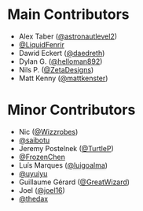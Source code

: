 # Main Contributors
* Alex Taber ([@astronautlevel2](https://github.com/astronautlevel2))
* [@LiquidFenrir](https://github.com/LiquidFenrir)
* Dawid Eckert ([@daedreth](https://github.com/daedreth))
* Dylan G. ([@helloman892](https://github.com/helloman892))
* Nils P. ([@ZetaDesigns](https://github.com/ZetaDesigns))
* Matt Kenny ([@mattkenster](https://github.com/mattkenster))

# Minor Contributors
* Nic ([@Wizzrobes](https://github.com/Wizzrobes))
* [@saibotu](https://github.com/saibotu)
* Jeremy Postelnek ([@TurtleP](https://github.com/TurtleP))
* [@FrozenChen](https://github.com/FrozenChen)
* Luís Marques ([@luigoalma](https://github.com/luigoalma))
* [@uyuiyu](https://github.com/uyuiyu)
* Guillaume Gérard ([@GreatWizard](https://github.com/GreatWizard))
* Joel ([@joel16](https://github.com/joel16))
* [@thedax](https://github.com/thedax)
